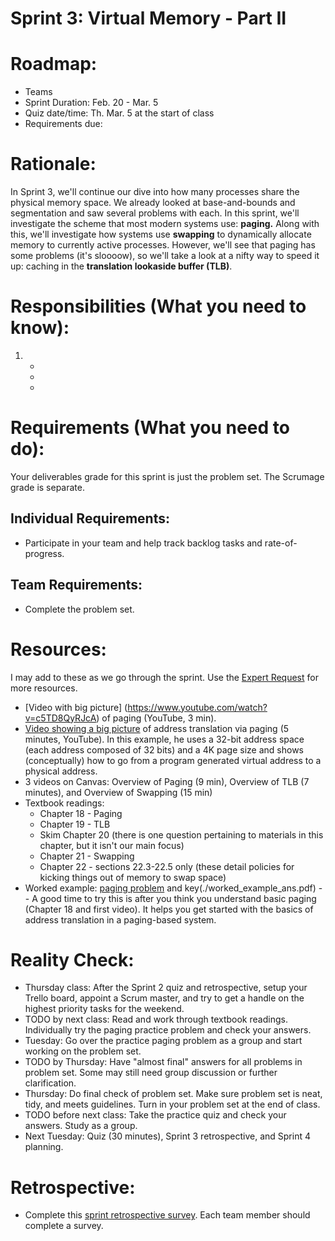 # Sprint 3: Virtual Memory - Part II

# Roadmap:
* Teams
* Sprint Duration: Feb. 20 - Mar. 5
* Quiz date/time: Th. Mar. 5 at the start of class
* Requirements due: 

# Rationale: 
In Sprint 3, we'll continue our dive into how many processes share the physical memory space.  We already looked at base-and-bounds and segmentation and saw several problems with each.  In this sprint, we'll investigate the scheme that most modern systems use: **paging.**  Along with this, we'll investigate how systems use **swapping** to dynamically allocate memory to currently active processes.  However, we'll see that paging has some problems (it's sloooow), so we'll take a look at a nifty way to speed it up: caching in the **translation lookaside buffer (TLB)**.

# Responsibilities (What you need to know):
1. 
   * 
   * 
   *  

# Requirements (What you need to do):
Your deliverables grade for this sprint is just the problem set.  The Scrumage grade is separate.

## Individual Requirements:
   * Participate in your team and help track backlog tasks and rate-of-progress.

## Team Requirements:
   * Complete the problem set.
   
# Resources:  
I may add to these as we go through the sprint.  Use the [Expert Request](https://rollins.co1.qualtrics.com/jfe/form/SV_0jNfbBpN1clDJfn?course=cms310s20&sprint=3) for more resources. 
* [Video with big picture] (https://www.youtube.com/watch?v=c5TD8QyRJcA) of paging (YouTube, 3 min).
* [Video showing a big picture](https://www.youtube.com/watch?v=l7HoguhFVQ4) of address translation via paging (5 minutes, YouTube).  In this example, he uses a 32-bit address space (each address composed of 32 bits) and a 4K page size and shows (conceptually) how to go from a program generated virtual address to a physical address.
* 3 videos on Canvas: Overview of Paging (9 min), Overview of TLB (7 minutes), and Overview of Swapping (15 min)
* Textbook readings:
   * Chapter 18 - Paging
   * Chapter 19 - TLB
   * Skim Chapter 20 (there is one question pertaining to materials in this chapter, but it isn't our main focus)
   * Chapter 21 - Swapping
   * Chapter 22 - sections 22.3-22.5 only (these detail policies for kicking things out of memory to swap space)
* Worked example: [paging problem](./worked_example.pdf) and key(./worked_example_ans.pdf) -- A good time to try this is after you think you understand basic paging (Chapter 18 and first video).  It helps you get started with the basics of address translation in a paging-based system.

   
# Reality Check:
  * Thursday class: After the Sprint 2 quiz and retrospective, setup your Trello board, appoint a Scrum master, and try to get a handle on the highest priority tasks for the weekend.
  * TODO by next class: Read and work through textbook readings.  Individually try the paging practice problem and check your answers.
  * Tuesday: Go over the practice paging problem as a group and start working on the problem set.
  * TODO by Thursday: Have "almost final" answers for all problems in problem set.  Some may still need group discussion or further clarification.
  * Thursday: Do final check of problem set.  Make sure problem set is neat, tidy, and meets guidelines.  Turn in your problem set at the end of class.
  * TODO before next class: Take the practice quiz and check your answers.  Study as a group.  
  * Next Tuesday: Quiz (30 minutes), Sprint 3 retrospective, and Sprint 4 planning.

# Retrospective:
  * Complete this [sprint retrospective survey](https://rollins.co1.qualtrics.com/jfe/form/SV_3rAIzhpHFYbIixf?course=330s20&sprint=3).  Each team member should complete a survey.
